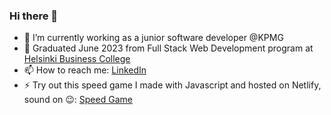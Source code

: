 ### Hi there 👋
- 🌱 I’m currently working as a junior software developer @KPMG
- 📜 Graduated June 2023 from Full Stack Web Development program at <a href="https://en.bc.fi/qualifications/full-stack-web-developer-program/" target="HBC">Helsinki Business College</a>  
- 📫 How to reach me: <a href="https://www.linkedin.com/in/eric-coles-msc-0b185114a/" target="LinkedIn">LinkedIn</a>         
- ⚡ Try out this speed game I made with Javascript and hosted on Netlify, sound on 😉: <a href="https://pikagame.netlify.app/" target="speedgame">Speed Game</a> 

<!--
**Ericcoles/Ericcoles** is a ✨ _special_ ✨ repository because its `README.md` (this file) appears on your GitHub profile.

Here are some ideas to get you started:

- 🔭 I’m currently working on ...
- 🌱 I’m currently learning ...
- 👯 I’m looking to collaborate on ...
- 🤔 I’m looking for help with ...
- 💬 Ask me about ...
- 📫 How to reach me: ...
- 😄 Pronouns: ...
- ⚡ Fun fact: ...
-->

